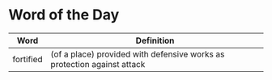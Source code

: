 # Word of the Day

|Word|Definition|
|---|---|
|fortified|(of a place) provided with defensive works as protection against attack|
